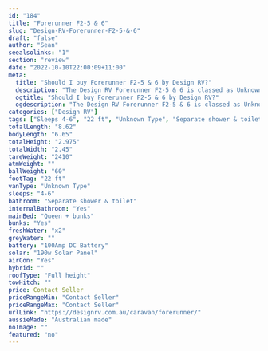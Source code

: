 ```yaml
---
id: "184"
title: "Forerunner F2-5 & 6"
slug: "Design-RV-Forerunner-F2-5-&-6"
draft: "false"
author: "Sean"
seealsolinks: "1"
section: "review"
date: "2022-10-10T22:00:09+11:00"
meta:
  title: "Should I buy Forerunner F2-5 & 6 by Design RV?"
  description: "The Design RV Forerunner F2-5 & 6 is classed as Unknown Type, and sleeps 4-6 people. It is Australian made and comes in at 22 ft. It generally has Separate shower & toilet."
  ogtitle: "Should I buy Forerunner F2-5 & 6 by Design RV?"
  ogdescription: "The Design RV Forerunner F2-5 & 6 is classed as Unknown Type, and sleeps 4-6 people. It is Australian made and comes in at 22 ft. It generally has Separate shower & toilet."
categories: ["Design RV"]
tags: ["Sleeps 4-6", "22 ft", "Unknown Type", "Separate shower & toilet", "Full height", "Price Unknown", "Australian made"]
totalLength: "8.62"
bodyLength: "6.65"
totalHeight: "2.975"
totalWidth: "2.45"
tareWeight: "2410"
atmWeight: ""
ballWeight: "60"
footTag: "22 ft"
vanType: "Unknown Type"
sleeps: "4-6"
bathroom: "Separate shower & toilet"
internalBathroom: "Yes"
mainBed: "Queen + bunks"
bunks: "Yes"
freshWater: "x2"
greyWater: ""
battery: "100Amp DC Battery"
solar: "190w Solar Panel"
airCon: "Yes"
hybrid: ""
roofType: "Full height"
towHitch: ""
price: Contact Seller
priceRangeMin: "Contact Seller"
priceRangeMax: "Contact Seller"
urlLink: "https://designrv.com.au/caravan/forerunner/"
aussieMade: "Australian made"
noImage: ""
featured: "no"
---
```

